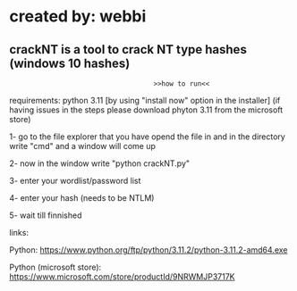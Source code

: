 # created by: webbi
crackNT is a tool to crack NT type hashes (windows 10 hashes)
----------------------------------------------------------------------------------------------------------------
                                        >>how to run<<
requirements: python 3.11 [by using "install now" option in the installer] (if having issues in the steps please download phyton 3.11 from the microsoft store)

1- go to the file explorer that you have opend the file in and in the directory write "cmd" and a window will come up

2- now in the window write "python crackNT.py"

3- enter your wordlist/password list

4- enter your hash (needs to be NTLM)

5- wait till finnished

links:

Python: https://www.python.org/ftp/python/3.11.2/python-3.11.2-amd64.exe

Python (microsoft store): https://www.microsoft.com/store/productId/9NRWMJP3717K
